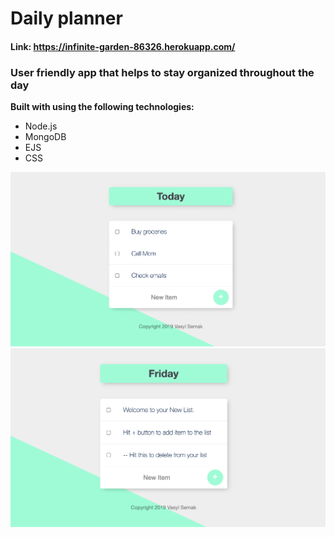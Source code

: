 # Daily planner

#### Link: https://infinite-garden-86326.herokuapp.com/

### User friendly app that helps to stay organized throughout the day

**Built with using the following technologies:**
- Node.js
- MongoDB
- EJS
- CSS

<img alt="p1" src="public/css/img/photo-1.png" width="700">
<img alt="p2" src="public/css/img/photo-2.png" width="700">
